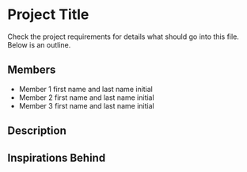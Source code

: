 # Project Title

Check the project requirements for details what should go into this file.  Below is an outline.

## Members

- Member 1 first name and last name initial
- Member 2 first name and last name initial
- Member 3 first name and last name initial

## Description


## Inspirations Behind

